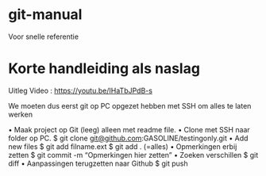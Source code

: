 # git-manual
Voor snelle referentie

# Korte handleiding als naslag
Uitleg Video : https://youtu.be/IHaTbJPdB-s

We moeten dus eerst git op PC opgezet hebben met SSH om alles te laten werken
    
• Maak project op Git (leeg) alleen met readme file.
• Clone met SSH naar folder op PC.
    $ git clone git@github.com:GASOLINE/testingonly.git
• Add new files 
    $ git add filname.ext
    $ git add . (=alles)
• Opmerkingen erbij zetten
    $ git commit -m “Opmerkingen hier zetten”
• Zoeken verschillen
    $ git diff
• Aanpassingen terugzetten naar Github
    $ git push 